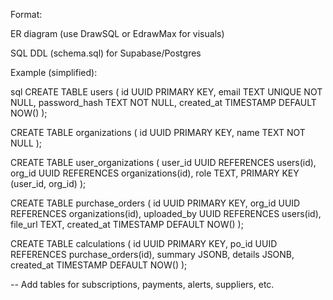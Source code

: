Format:

ER diagram (use DrawSQL or EdrawMax for visuals)

SQL DDL (schema.sql) for Supabase/Postgres

Example (simplified):

sql
CREATE TABLE users (
  id UUID PRIMARY KEY,
  email TEXT UNIQUE NOT NULL,
  password_hash TEXT NOT NULL,
  created_at TIMESTAMP DEFAULT NOW()
);

CREATE TABLE organizations (
  id UUID PRIMARY KEY,
  name TEXT NOT NULL
);

CREATE TABLE user_organizations (
  user_id UUID REFERENCES users(id),
  org_id UUID REFERENCES organizations(id),
  role TEXT,
  PRIMARY KEY (user_id, org_id)
);

CREATE TABLE purchase_orders (
  id UUID PRIMARY KEY,
  org_id UUID REFERENCES organizations(id),
  uploaded_by UUID REFERENCES users(id),
  file_url TEXT,
  created_at TIMESTAMP DEFAULT NOW()
);

CREATE TABLE calculations (
  id UUID PRIMARY KEY,
  po_id UUID REFERENCES purchase_orders(id),
  summary JSONB,
  details JSONB,
  created_at TIMESTAMP DEFAULT NOW()
);

-- Add tables for subscriptions, payments, alerts, suppliers, etc.